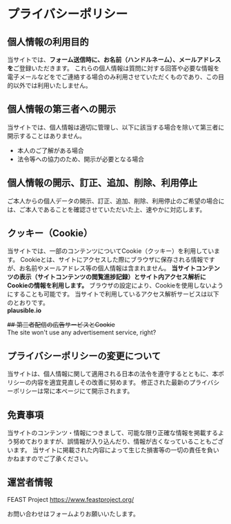 # プライバシーポリシー

## 個人情報の利用目的
当サイトでは、**フォーム送信時に、お名前（ハンドルネーム）、メールアドレスを**ご登録いただきます。
これらの個人情報は質問に対する回答や必要な情報を電子メールなどをでご連絡する場合のみ利用させていただくものであり、この目的以外では利用いたしません。

## 個人情報の第三者への開示
当サイトでは、個人情報は適切に管理し、以下に該当する場合を除いて第三者に開示することはありません。
- 本人のご了解がある場合
- 法令等への協力のため、開示が必要となる場合

## 個人情報の開示、訂正、追加、削除、利用停止
ご本人からの個人データの開示、訂正、追加、削除、利用停止のご希望の場合には、ご本人であることを確認させていただいた上、速やかに対応します。

## クッキー（Cookie）
当サイトでは、一部のコンテンツについてCookie（クッキー）を利用しています。
Cookieとは、サイトにアクセスした際にブラウザに保存される情報ですが、お名前やメールアドレス等の個人情報は含まれません。
**当サイトコンテンツの表示（サイトコンテンツの閲覧進捗記録）とサイト内アクセス解析にCookieの情報を利用します。**
ブラウザの設定により、Cookieを使用しないようにすることも可能です。
当サイトで利用しているアクセス解析サービスは以下のとおりです。  
**plausible.io**

~~## 第三者配信の広告サービスとCookie~~  
The site won't use any advertisement service, right?

## プライバシーポリシーの変更について
当サイトは、個人情報に関して適用される日本の法令を遵守するとともに、本ポリシーの内容を適宜見直しその改善に努めます。
修正された最新のプライバシーポリシーは常に本ページにて開示されます。

## 免責事項
当サイトのコンテンツ・情報につきまして、可能な限り正確な情報を掲載するよう努めておりますが、誤情報が入り込んだり、情報が古くなっていることもございます。
当サイトに掲載された内容によって生じた損害等の一切の責任を負いかねますのでご了承ください。

## 運営者情報
FEAST Project
https://www.feastproject.org/

お問い合わせはフォームよりお願いいたします。
